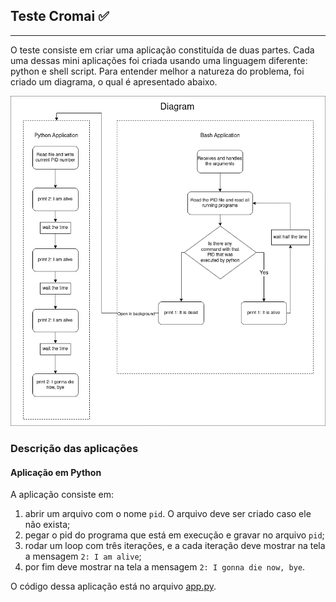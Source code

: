 ## Teste Cromai  ✅
--- 

O teste consiste em criar uma aplicação constituída de duas partes. Cada uma dessas mini aplicações foi criada usando uma linguagem diferente: python e shell script. Para entender melhor a natureza do problema, foi criado um diagrama, o qual é apresentado abaixo.

![diagrama](./diagram/cromai.png)

### Descrição das aplicações

#### Aplicação em Python

A aplicação consiste em:


1) abrir um arquivo com o nome `pid`. O arquivo deve ser criado caso ele não exista;
2) pegar o pid do programa que está em execução e gravar no arquivo `pid`;
3) rodar um loop com três iterações, e a cada iteração deve mostrar na tela a mensagem `2: I am alive`;
4) por fim deve mostrar na tela a mensagem `2: I gonna die now, bye`.

O código dessa aplicação está no arquivo [app.py](./app/app.py).